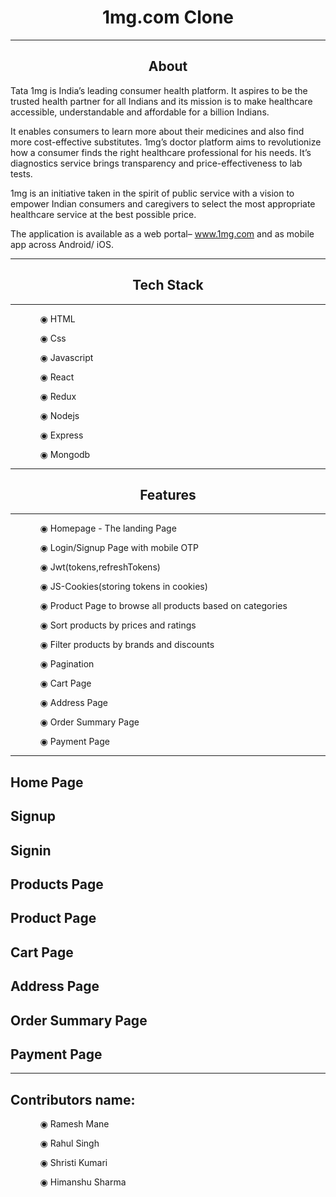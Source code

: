 <h1 align="center">1mg.com Clone</h1>
<hr/>
<h2 align="center">About</h2>
<p>Tata 1mg is India’s leading consumer health platform. It aspires to be the trusted health partner for all Indians and its mission is to make healthcare accessible, understandable and affordable for a billion Indians.

It enables consumers to learn more about their medicines and also find more cost-effective substitutes. 1mg’s doctor platform aims to revolutionize how a consumer finds the right healthcare professional for his needs. It’s diagnostics service brings transparency and price-effectiveness to lab tests.

1mg is an initiative taken in the spirit of public service with a vision to empower Indian consumers and caregivers to select the most appropriate healthcare service at the best possible price.

The application is available as a web portal– www.1mg.com and as mobile app across Android/ iOS.</p>
<hr/>
<h2  align="center">Tech Stack</h2>
<hr/>
<ul>
 <ol>◉ HTML</ol>
 <ol>◉ Css</ol>
 <ol>◉ Javascript</ol>
 <ol>◉ React</ol>
 <ol>◉ Redux</ol>
 <ol>◉ Nodejs</ol>
 <ol>◉ Express</ol>
 <ol>◉ Mongodb</ol>
</ul>
<hr/>
<h2 align="center">Features</h2>
<hr/>
<ul>
 <ol>◉ Homepage - The landing Page</ol>
 <ol>◉ Login/Signup Page with mobile OTP</ol>
 <ol>◉ Jwt(tokens,refreshTokens)</ol>
 <ol>◉ JS-Cookies(storing tokens in cookies)</ol>
 <ol>◉ Product Page to browse all products based on categories</ol>
 <ol>◉ Sort products by prices and ratings</ol>
 <ol>◉ Filter products by brands and discounts</ol>
 <ol>◉ Pagination</ol>
  <ol>◉ Cart Page</ol>
  <ol>◉ Address Page</ol>
  <ol>◉ Order Summary Page</ol>
 <ol>◉ Payment Page</ol>
</ul>
<hr/>
<div>
 <h2>Home Page</h2>
</div>
<div>
 <h2>Signup</h2>
</div>
<div>
 <h2>Signin</h2>
</div>
<div>
 <h2>Products Page</h2>
</div>
<div>
 <h2>Product Page</h2>
</div>
<div>
 <h2>Cart Page</h2>
</div>
<div>
 <h2>Address Page</h2>
</div>
<div>
 <h2>Order Summary Page</h2>
</div>
<div>
 <h2>Payment Page</h2>
</div>
<hr/>
<h2>Contributors name:</h2>
 <ul>
 <ol>◉ Ramesh Mane</ol>
 <ol>◉ Rahul Singh</ol>
 <ol>◉ Shristi Kumari</ol>
 <ol>◉ Himanshu Sharma</ol>
 </ul>
</div>
